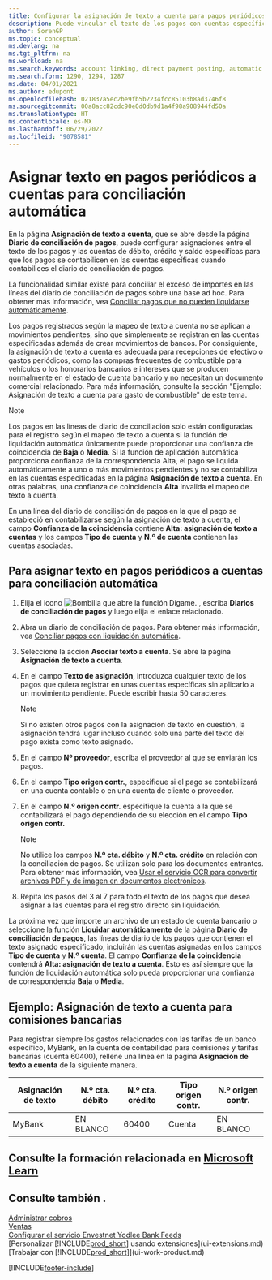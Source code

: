 ```yaml
---
title: Configurar la asignación de texto a cuenta para pagos periódicos
description: Puede vincular el texto de los pagos con cuentas específicas, de modo que los pagos se registren en las cuentas al registrar el diario de conciliación de pagos.
author: SorenGP
ms.topic: conceptual
ms.devlang: na
ms.tgt_pltfrm: na
ms.workload: na
ms.search.keywords: account linking, direct payment posting, automatic payment processing, reconcile payment, recurring expense, recurring cash receipt
ms.search.form: 1290, 1294, 1287
ms.date: 04/01/2021
ms.author: edupont
ms.openlocfilehash: 021837a5ec2be9fb5b2234fcc85103b8ad3746f8
ms.sourcegitcommit: 00a8acc82cdc90e0d0db9d1a4f98a908944fd50a
ms.translationtype: HT
ms.contentlocale: es-MX
ms.lasthandoff: 06/29/2022
ms.locfileid: "9078581"
---
```

# <a name="map-text-on-recurring-payments-to-accounts-for-automatic-reconciliation"></a>Asignar texto en pagos periódicos a cuentas para conciliación automática

En la página **Asignación de texto a cuenta**, que se abre desde la página **Diario de conciliación de pagos**, puede configurar asignaciones entre el texto de los pagos y las cuentas de débito, crédito y saldo específicas para que los pagos se contabilicen en las cuentas específicas cuando contabilices el diario de conciliación de pagos.

La funcionalidad similar existe para conciliar el exceso de importes en las líneas del diario de conciliación de pagos sobre una base ad hoc. Para obtener más información, vea [Conciliar pagos que no pueden liquidarse automáticamente](receivables-how-reconcile-payments-cannot-apply-auto.md).

Los pagos registrados según la mapeo de texto a cuenta no se aplican a movimientos pendientes, sino que simplemente se registran en las cuentas especificadas además de crear movimientos de bancos. Por consiguiente, la asignación de texto a cuenta es adecuada para recepciones de efectivo o gastos periódicos, como las compras frecuentes de combustible para vehículos o los honorarios bancarios e intereses que se producen normalmente en el estado de cuenta bancario y no necesitan un documento comercial relacionado. Para más información, consulte la sección "Ejemplo: Asignación de texto a cuenta para gasto de combustible" de este tema.

> [!NOTE]  
>   Los pagos en las líneas de diario de conciliación solo están configuradas para el registro según el mapeo de texto a cuenta si la función de liquidación automática únicamente puede proporcionar una confianza de coincidencia de **Baja** o **Media**. Si la función de aplicación automática proporciona confianza de la correspondencia Alta, el pago se liquida automáticamente a uno o más movimientos pendientes y no se contabiliza en las cuentas especificadas en la página **Asignación de texto a cuenta**. En otras palabras, una confianza de coincidencia **Alta** invalida el mapeo de texto a cuenta.

En una línea del diario de conciliación de pagos en la que el pago se estableció en contabilizarse según la asignación de texto a cuenta, el campo **Confianza de la coincidencia** contiene **Alta: asignación de texto a cuentas** y los campos **Tipo de cuenta** y **N.º de cuenta** contienen las cuentas asociadas.

## <a name="to-map-text-on-recurring-payments-to-accounts-for-automatic-reconciliation"></a>Para asignar texto en pagos periódicos a cuentas para conciliación automática

1. Elija el icono ![Bombilla que abre la función Dígame.](media/ui-search/search_small.png "Dígame qué desea hacer") , escriba **Diarios de conciliación de pagos** y luego elija el enlace relacionado.
2. Abra un diario de conciliación de pagos. Para obtener más información, vea [Conciliar pagos con liquidación automática](receivables-how-reconcile-payments-auto-application.md).
3. Seleccione la acción **Asociar texto a cuenta**. Se abre la página **Asignación de texto a cuenta**.
4. En el campo **Texto de asignación**, introduzca cualquier texto de los pagos que quiera registrar en unas cuentas específicas sin aplicarlo a un movimiento pendiente. Puede escribir hasta 50 caracteres.

    > [!NOTE]  
    >   Si no existen otros pagos con la asignación de texto en cuestión, la asignación tendrá lugar incluso cuando solo una parte del texto del pago exista como texto asignado.
5. En el campo **Nº proveedor**, escriba el proveedor al que se enviarán los pagos.
6. En el campo **Tipo origen contr.**, especifique si el pago se contabilizará en una cuenta contable o en una cuenta de cliente o proveedor.
7. En el campo **N.º origen contr.** especifique la cuenta a la que se contabilizará el pago dependiendo de su elección en el campo **Tipo origen contr.**

    > [!NOTE]
    > No utilice los campos **N.º cta. débito** y **N.º cta. crédito** en relación con la conciliación de pagos. Se utilizan solo para los documentos entrantes. Para obtener más información, vea [Usar el servicio OCR para convertir archivos PDF y de imagen en documentos electrónicos](across-how-use-ocr-pdf-images-files.md).

8. Repita los pasos del 3 al 7 para todo el texto de los pagos que desea asignar a las cuentas para el registro directo sin liquidación.

La próxima vez que importe un archivo de un estado de cuenta bancario o seleccione la función **Liquidar automáticamente** de la página **Diario de conciliación de pagos**, las líneas de diario de los pagos que contienen el texto asignado especificado, incluirán las cuentas asignadas en los campos **Tipo de cuenta** y **N.º cuenta**. El campo **Confianza de la coincidencia** contendrá **Alta: asignación de texto a cuenta**. Esto es así siempre que la función de liquidación automática solo pueda proporcionar una confianza de correspondencia **Baja** o **Media**.

## <a name="example-text-to-account-mapping-for-bank-fees"></a>Ejemplo: Asignación de texto a cuenta para comisiones bancarias

Para registrar siempre los gastos relacionados con las tarifas de un banco específico, MyBank, en la cuenta de contabilidad para comisiones y tarifas bancarias (cuenta 60400), rellene una línea en la página **Asignación de texto a cuenta** de la siguiente manera.

| Asignación de texto | N.º cta. débito | N.º cta. crédito | Tipo origen contr. | N.º origen contr. |
| --- | --- | --- | --- | --- |
| MyBank |EN BLANCO |60400|Cuenta |EN BLANCO |

## <a name="see-related-training-at-microsoft-learn"></a>Consulte la formación relacionada en [Microsoft Learn](/learn/modules/use-journals-dynamics-365-business-central/)

## <a name="see-also"></a>Consulte también .

[Administrar cobros](receivables-manage-receivables.md)  
[Ventas](sales-manage-sales.md)  
[Configurar el servicio Envestnet Yodlee Bank Feeds](bank-how-setup-bank-statement-service.md)  
[Personalizar [!INCLUDE[prod_short](includes/prod_short.md)] usando extensiones](ui-extensions.md)  
[Trabajar con [!INCLUDE[prod_short](includes/prod_short.md)]](ui-work-product.md)


[!INCLUDE[footer-include](includes/footer-banner.md)]